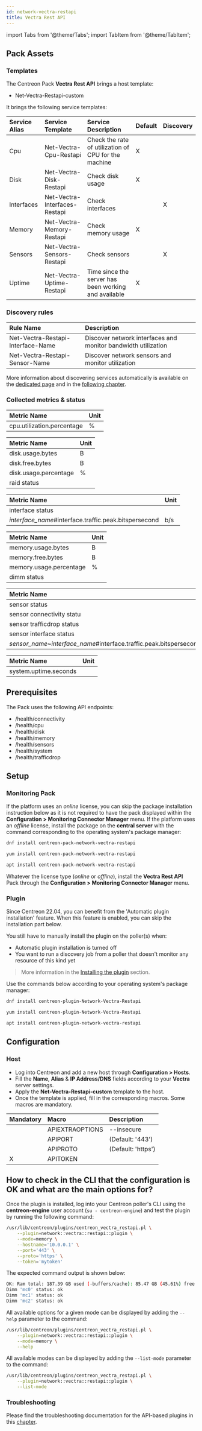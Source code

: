 ```yaml
---
id: network-vectra-restapi
title: Vectra Rest API
---
```

import Tabs from '@theme/Tabs';
import TabItem from '@theme/TabItem';

## Pack Assets

### Templates

The Centreon Pack **Vectra Rest API** brings a host template:

* Net-Vectra-Restapi-custom

It brings the following service templates:

| Service Alias | Service Template              | Service Description                                  | Default | Discovery |
|:--------------|:------------------------------|:-----------------------------------------------------|:--------|:----------|
| Cpu           | Net-Vectra-Cpu-Restapi        | Check the rate of utilization of CPU for the machine | X       |           |
| Disk          | Net-Vectra-Disk-Restapi       | Check disk usage                                     | X       |           |
| Interfaces    | Net-Vectra-Interfaces-Restapi | Check interfaces                                     |         | X         |
| Memory        | Net-Vectra-Memory-Restapi     | Check memory usage                                   | X       |           |
| Sensors       | Net-Vectra-Sensors-Restapi    | Check sensors                                        |         | X         |
| Uptime        | Net-Vectra-Uptime-Restapi     | Time since the server has been working and available | X       |           |

### Discovery rules

| Rule Name                         | Description                                                   |
|:----------------------------------|:--------------------------------------------------------------|
| Net-Vectra-Restapi-Interface-Name | Discover network interfaces and monitor bandwidth utilization |
| Net-Vectra-Restapi-Sensor-Name    | Discover network sensors and monitor utilization              |

More information about discovering services automatically is available on the [dedicated page](/docs/monitoring/discovery/services-discovery)
and in the [following chapter](/docs/monitoring/discovery/services-discovery/#discovery-rules).

### Collected metrics & status

<Tabs groupId="sync">
<TabItem value="Cpu" label="Cpu">

| Metric Name                | Unit  |
|:---------------------------|:------|
| cpu.utilization.percentage | %     |

</TabItem>
<TabItem value="Disk" label="Disk">

| Metric Name           | Unit  |
|:----------------------|:------|
| disk.usage.bytes      | B     |
| disk.free.bytes       | B     |
| disk.usage.percentage | %     |
| raid status           |       |

</TabItem>
<TabItem value="Interfaces" label="Interfaces">

| Metric Name                                           | Unit  |
|:------------------------------------------------------|:------|
| interface status                                      |       |
| *interface_name*#interface.traffic.peak.bitspersecond | b/s   |

</TabItem>
<TabItem value="Memory" label="Memory">

| Metric Name             | Unit  |
|:------------------------|:------|
| memory.usage.bytes      | B     |
| memory.free.bytes       | B     |
| memory.usage.percentage | %     |
| dimm status             |       |

</TabItem>
<TabItem value="Sensors" label="Sensors">

| Metric Name                                                       | Unit  |
|:------------------------------------------------------------------|:------|
| sensor status                                                     |       |
| sensor connectivity statu                                         |       |
| sensor trafficdrop status                                         |       |
| sensor interface status                                           |       |
| *sensor_name~interface_name*#interface.traffic.peak.bitspersecond | b/s   |

</TabItem>
<TabItem value="Uptime" label="Uptime">

| Metric Name           | Unit  |
|:----------------------|:------|
| system.uptime.seconds |       |

</TabItem>
</Tabs>

## Prerequisites

The Pack uses the following API endpoints:
* /health/connectivity
* /health/cpu
* /health/disk
* /health/memory
* /health/sensors
* /health/system
* /health/trafficdrop

## Setup

### Monitoring Pack

If the platform uses an *online* license, you can skip the package installation
instruction below as it is not required to have the pack displayed within the
**Configuration > Monitoring Connector Manager** menu.
If the platform uses an *offline* license, install the package on the **central server**
with the command corresponding to the operating system's package manager:

<Tabs groupId="sync">
<TabItem value="Alma / RHEL / Oracle Linux 8" label="Alma / RHEL / Oracle Linux 8">

```bash
dnf install centreon-pack-network-vectra-restapi
```

</TabItem>
<TabItem value="CentOS 7" label="CentOS 7">

```bash
yum install centreon-pack-network-vectra-restapi
```

</TabItem>
<TabItem value="Debian 11 & 12" label="Debian 11 & 12">

```bash
apt install centreon-pack-network-vectra-restapi
```

</TabItem>
</Tabs>

Whatever the license type (*online* or *offline*), install the **Vectra Rest API** Pack through
the **Configuration > Monitoring Connector Manager** menu.

### Plugin

Since Centreon 22.04, you can benefit from the 'Automatic plugin installation' feature.
When this feature is enabled, you can skip the installation part below.

You still have to manually install the plugin on the poller(s) when:
- Automatic plugin installation is turned off
- You want to run a discovery job from a poller that doesn't monitor any resource of this kind yet

> More information in the [Installing the plugin](/docs/monitoring/pluginpacks/#installing-the-plugin) section.

Use the commands below according to your operating system's package manager:

<Tabs groupId="sync">
<TabItem value="Alma / RHEL / Oracle Linux 8" label="Alma / RHEL / Oracle Linux 8">

```bash
dnf install centreon-plugin-Network-Vectra-Restapi
```

</TabItem>
<TabItem value="CentOS 7" label="CentOS 7">

```bash
yum install centreon-plugin-Network-Vectra-Restapi
```

</TabItem>
<TabItem value="Debian 11 & 12" label="Debian 11 & 12">

```bash
apt install centreon-plugin-network-vectra-restapi
```

</TabItem>
</Tabs>

## Configuration

### Host

* Log into Centreon and add a new host through **Configuration > Hosts**.
* Fill the **Name**, **Alias** & **IP Address/DNS** fields according to your **Vectra** server settings.
* Apply the **Net-Vectra-Restapi-custom** template to the host.
* Once the template is applied, fill in the corresponding macros. Some macros are mandatory.

| Mandatory   | Macro           | Description        |
|:------------|:----------------|:-------------------|
|             | APIEXTRAOPTIONS | --insecure         |
|             | APIPORT         | (Default: '443')   |
|             | APIPROTO        | (Default: 'https') |
| X           | APITOKEN        |                    |

## How to check in the CLI that the configuration is OK and what are the main options for?

Once the plugin is installed, log into your Centreon poller's CLI using the
**centreon-engine** user account (`su - centreon-engine`) and test the plugin by
running the following command:

```bash
/usr/lib/centreon/plugins/centreon_vectra_restapi.pl \
    --plugin=network::vectra::restapi::plugin \
    --mode=memory \
    --hostname='10.0.0.1' \
    --port='443' \
    --proto='https' \
    --token='mytoken'
```

The expected command output is shown below:

```bash
OK: Ram total: 187.39 GB used (-buffers/cache): 85.47 GB (45.61%) free: 59.08 GB (31.53%) - All dimm are ok | 'memory.usage.bytes'=91772731392B;;;0;201210691584 'memory.free.bytes'=63436963840B;;;0;201210691584 'memory.usage.percentage'=45.61%;;;0;100
Dimm 'mc0' status: ok
Dimm 'mc1' status: ok
Dimm 'mc2' status: ok
```

All available options for a given mode can be displayed by adding the
`--help` parameter to the command:

```bash
/usr/lib/centreon/plugins/centreon_vectra_restapi.pl \
    --plugin=network::vectra::restapi::plugin \
    --mode=memory \
    --help
```

All available modes can be displayed by adding the `--list-mode` parameter to
the command:

```bash
/usr/lib/centreon/plugins/centreon_vectra_restapi.pl \
    --plugin=network::vectra::restapi::plugin \
    --list-mode
```

### Troubleshooting

Please find the troubleshooting documentation for the API-based plugins in
this [chapter](../getting-started/how-to-guides/troubleshooting-plugins.md#http-and-api-checks).
